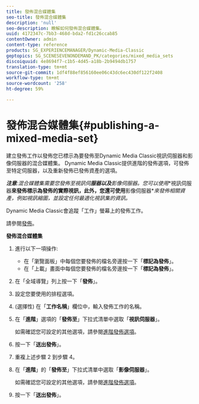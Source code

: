 ```yaml
---
title: 發佈混合媒體集
seo-title: 發佈混合媒體集
description: 'null'
seo-description: 瞭解如何發佈混合媒體集。
uuid: 4172347c-7bb3-468d-bda2-fd1c26ccab85
contentOwner: admin
content-type: reference
products: SG_EXPERIENCEMANAGER/Dynamic-Media-Classic
geptopics: SG_SCENESEVENONDEMAND_PK/categories/mixed_media_sets
discoiquuid: 4e8694f7-c1b5-4d45-a18b-2b9494db1757
translation-type: tm+mt
source-git-commit: 1df4f88ef856160ee06c43dc6ec430df122f2408
workflow-type: tm+mt
source-wordcount: '258'
ht-degree: 59%

---
```



# 發佈混合媒體集{#publishing-a-mixed-media-set}

建立發佈工作以發佈您已標示為要發佈至Dynamic Media Classic視訊伺服器和影像伺服器的混合媒體集。 Dynamic Media Classic提供進階的發佈選項，可發佈至特定伺服器，以及重新發佈已發佈資產的選項。

***注意&#x200B;**:混合媒體集需要您發佈至視訊**伺&#x200B;**服器以及**影像伺服器&#x200B;**。您可以使用**視訊伺服器&#x200B;**來發佈標示為發佈的實際視訊，此外，您還可使用**影像伺服器&#x200B;**來發佈相關資產，例如視訊縮圖，並設定任何最適化視訊集的資訊。*

Dynamic Media Classic會追蹤「工作」螢幕上的發佈工作。

請參閱[發佈](publishing-files.md#publishing_files)。

<!-- 

Comment Type: remark
Last Modified By: unknown unknown 
Last Modified Date: 

<p>RB: Updated the following steps as per Cynthia email, 11/9/2012, added 11/12/2012</p>

 -->

**發佈混合媒體集**

1. 進行以下一項操作:

   * 在「瀏覽面板」中每個您要發佈的檔名旁邊按一下「**標記為發佈**」。
   * 在「上載」畫面中每個您要發佈的檔名旁邊按一下「**標記為發佈**」。

1. 在「全域導覽」列上按一下「**發佈**」。
1. 設定您要使用的排程選項。
1. (選擇性) 在「**工作名稱**」欄位中，輸入發佈工作的名稱。
1. 在「**進階**」選項的「**發佈至**」下拉式清單中選取「**視訊伺服器**」。

   如需確認您可設定的其他選項，請參閱[進階發佈選項](publishing-files.md#advanced_publish_options)。

1. 按一下「**送出發佈**」。
1. 重複上述步驟 2 到步驟 4。
1. 在「**進階**」的「**發佈至**」下拉式清單中選取「**影像伺服器**」。

   如需確認您可設定的其他選項，請參閱[進階發佈選項](publishing-files.md#advanced_publish_options)。

1. 按一下「**送出發佈**」。

